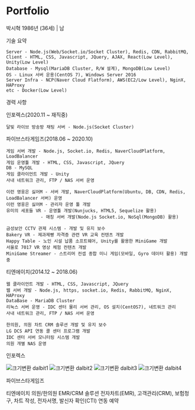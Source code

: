# Portfolio

박시혁 1986년 (36세) | 남

기술 요약

    Server - Node.js(Web/Socket.io/Socket Cluster), Redis, CDN, RabbitMQ, 
    Client - HTML, CSS, Javascript, JQuery, AJAX, React(Low Level), Unity(Low Level)
    Database - Mysql(MariaDB Cluster, R/W 설계), MongoDB(Low Level)
    OS - Linux 서버 운용(CentOS 7), Windows Server 2016
    Server Infra - NCP(Naver Cloud Flatform), AWS(EC2/Low Level), NginX, HAProxy
    etc - Docker(Low Level)

경력 사항

인포렉스(2020.11 ~ 재직중)

    달빛 라이브 방송방 채팅 서버 - Node.js(Socket Cluster)

파이브스타게임즈(2018.06 ~ 2020.10)

    게임 서버 개발 - Node.js, Socket.io, Redis, NaverCloudPlatform, LoadBalancer
    게임 운영툴 개발 - HTML, CSS, Javascript, JQuery
    DB - MySQL
    게임 클라이언트 개발 - Unity
    사내 네트워크 관리, FTP / NAS 서버 운영

    이런 영웅은 싫어M - 서버 개발, NaverCloudPlatform(Ubuntu, DB, CDN, Redis, LoadBalancer 서버) 운영
    이런 영웅은 싫어M - 관리자 운영 툴 개발
    유미의 세포들 VR - 운영툴 개발(Nunjucks, HTML5, Sequelize 활용)
                 - 매칭 서버 개발(Node.js Socket.io, NoSql(MongoDB) 활용)

    금성보안 CCTV 관제 시스템 - 개발 및 유지 보수
    Bakery VR - 제과제빵 자격증 관련 VR 교육 컨텐츠 개발
    Happy Table - 노인 시설 납품 소프트웨어, Unity를 활용한 MiniGame 개발
    서울로 7017 VR 영상 체험 컨텐츠 개발
    MiniGame Streamer - 스트리머 컨셉 종합 미니 게임(모바일, Gyro 데이터 활용) 개발 중

티엔에이치(2014.12 ~ 2018.06)

    웹 클라이언트 개발 - HTML, CSS, Javascript, JQuery
    웹 서버 개발 - Node.js, https, socket.io, Redis, RabbitMQ, NginX, HAProxy
    DataBase - MariaDB Cluster
    리눅스 서버 운영 - IDC 센터 물리 서버 관리, OS 설치(CentOS7), 네트워크 관리
    사내 네트워크 관리, FTP / NAS 서버 운영

    한의원, 의원 차트 CRM 솔루션 개발 및 유지 보수
    LG DCS API 연동 콜 센터 프로그램 개발
    IDC 센터 서버 모니터링 시스템 개발
    의원 개별 NAS 운영
    
   
인포렉스

![크기변환 dalbit1](https://user-images.githubusercontent.com/71489873/113678244-67f40300-96f9-11eb-995e-0ba836e51c54.jpg)
![크기변환 dalbit2](https://user-images.githubusercontent.com/71489873/113678251-688c9980-96f9-11eb-835d-948c299377cf.jpg)
![크기변환 dalbit3](https://user-images.githubusercontent.com/71489873/113678254-69253000-96f9-11eb-9f6b-7000b9bfd345.jpg)
![크기변환 dalbit4](https://user-images.githubusercontent.com/71489873/113678258-69253000-96f9-11eb-9dc4-c531c26f1539.jpg)


파이브스타게임즈

티엔에이치
의원/한의원 EMR/CRM 솔루션
전자차트(EMR), 고객관리(CRM), 보험청구, 차트 작성, 전자서명, 발신자 확인(CTI) 연동 예약
